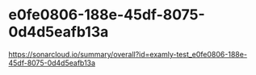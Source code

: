 # e0fe0806-188e-45df-8075-0d4d5eafb13a
https://sonarcloud.io/summary/overall?id=examly-test_e0fe0806-188e-45df-8075-0d4d5eafb13a
